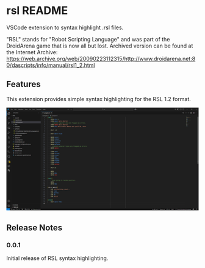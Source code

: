 # rsl README

VSCode extension to syntax highlight .rsl files.

"RSL" stands for "Robot Scripting Language" and was part of the DroidArena game that is now all but lost.
Archived version can be found at the Internet Archive: https://web.archive.org/web/20090223112315/http://www.droidarena.net:80/dascripts/info/manual/rsl1_2.html

## Features

This extension provides simple syntax highlighting for the RSL 1.2 format.

![](https://raw.githubusercontent.com/thomthom/vscode-rsl/main/docs/rsl-vscode.png)

## Release Notes

### 0.0.1

Initial release of RSL syntax highlighting.

